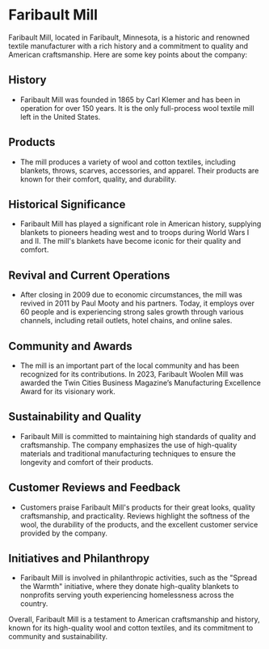 # Faribault Mill

Faribault Mill, located in Faribault, Minnesota, is a historic and renowned textile manufacturer with a rich history and a commitment to quality and American craftsmanship. Here are some key points about the company:

## History

- Faribault Mill was founded in 1865 by Carl Klemer and has been in operation for over 150 years. It is the only full-process wool textile mill left in the United States.

## Products

- The mill produces a variety of wool and cotton textiles, including blankets, throws, scarves, accessories, and apparel. Their products are known for their comfort, quality, and durability.

## Historical Significance

- Faribault Mill has played a significant role in American history, supplying blankets to pioneers heading west and to troops during World Wars I and II. The mill's blankets have become iconic for their quality and comfort.

## Revival and Current Operations

- After closing in 2009 due to economic circumstances, the mill was revived in 2011 by Paul Mooty and his partners. Today, it employs over 60 people and is experiencing strong sales growth through various channels, including retail outlets, hotel chains, and online sales.

## Community and Awards

- The mill is an important part of the local community and has been recognized for its contributions. In 2023, Faribault Woolen Mill was awarded the Twin Cities Business Magazine’s Manufacturing Excellence Award for its visionary work.

## Sustainability and Quality

- Faribault Mill is committed to maintaining high standards of quality and craftsmanship. The company emphasizes the use of high-quality materials and traditional manufacturing techniques to ensure the longevity and comfort of their products.

## Customer Reviews and Feedback

- Customers praise Faribault Mill's products for their great looks, quality craftsmanship, and practicality. Reviews highlight the softness of the wool, the durability of the products, and the excellent customer service provided by the company.

## Initiatives and Philanthropy

- Faribault Mill is involved in philanthropic activities, such as the "Spread the Warmth" initiative, where they donate high-quality blankets to nonprofits serving youth experiencing homelessness across the country.

Overall, Faribault Mill is a testament to American craftsmanship and history, known for its high-quality wool and cotton textiles, and its commitment to community and sustainability.
